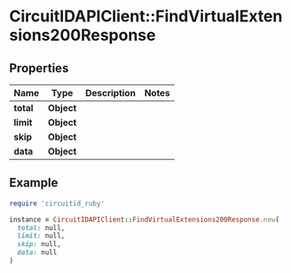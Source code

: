 # CircuitIDAPIClient::FindVirtualExtensions200Response

## Properties

| Name | Type | Description | Notes |
| ---- | ---- | ----------- | ----- |
| **total** | **Object** |  |  |
| **limit** | **Object** |  |  |
| **skip** | **Object** |  |  |
| **data** | **Object** |  |  |

## Example

```ruby
require 'circuitid_ruby'

instance = CircuitIDAPIClient::FindVirtualExtensions200Response.new(
  total: null,
  limit: null,
  skip: null,
  data: null
)
```


